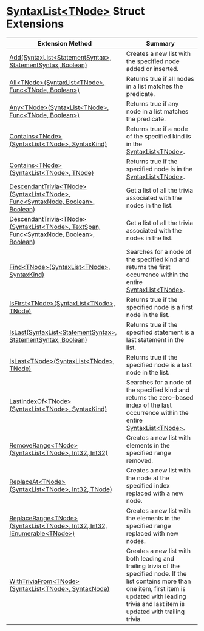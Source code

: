 # [SyntaxList\<TNode>](https://docs.microsoft.com/en-us/dotnet/api/microsoft.codeanalysis.syntaxlist-1) Struct Extensions

| Extension Method | Summary |
| ---------------- | ------- |
| [Add(SyntaxList\<StatementSyntax>, StatementSyntax, Boolean)](../../../Roslynator/CSharp/SyntaxExtensions/Add/README.md) | Creates a new list with the specified node added or inserted\. |
| [All\<TNode>(SyntaxList\<TNode>, Func\<TNode, Boolean>)](../../../Roslynator/SyntaxExtensions/All-1/README.md#Roslynator_SyntaxExtensions_All__1_Microsoft_CodeAnalysis_SyntaxList___0__System_Func___0_System_Boolean__) | Returns true if all nodes in a list matches the predicate\. |
| [Any\<TNode>(SyntaxList\<TNode>, Func\<TNode, Boolean>)](../../../Roslynator/SyntaxExtensions/Any-1/README.md#Roslynator_SyntaxExtensions_Any__1_Microsoft_CodeAnalysis_SyntaxList___0__System_Func___0_System_Boolean__) | Returns true if any node in a list matches the predicate\. |
| [Contains\<TNode>(SyntaxList\<TNode>, SyntaxKind)](../../../Roslynator/CSharp/SyntaxExtensions/Contains-1/README.md#Roslynator_CSharp_SyntaxExtensions_Contains__1_Microsoft_CodeAnalysis_SyntaxList___0__Microsoft_CodeAnalysis_CSharp_SyntaxKind_) | Returns true if a node of the specified kind is in the [SyntaxList\<TNode>](https://docs.microsoft.com/en-us/dotnet/api/microsoft.codeanalysis.syntaxlist-1)\. |
| [Contains\<TNode>(SyntaxList\<TNode>, TNode)](../../../Roslynator/SyntaxExtensions/Contains-1/README.md#Roslynator_SyntaxExtensions_Contains__1_Microsoft_CodeAnalysis_SyntaxList___0____0_) | Returns true if the specified node is in the [SyntaxList\<TNode>](https://docs.microsoft.com/en-us/dotnet/api/microsoft.codeanalysis.syntaxlist-1)\. |
| [DescendantTrivia\<TNode>(SyntaxList\<TNode>, Func\<SyntaxNode, Boolean>, Boolean)](../../../Roslynator/SyntaxExtensions/DescendantTrivia-1/README.md#Roslynator_SyntaxExtensions_DescendantTrivia__1_Microsoft_CodeAnalysis_SyntaxList___0__System_Func_Microsoft_CodeAnalysis_SyntaxNode_System_Boolean__System_Boolean_) | Get a list of all the trivia associated with the nodes in the list\. |
| [DescendantTrivia\<TNode>(SyntaxList\<TNode>, TextSpan, Func\<SyntaxNode, Boolean>, Boolean)](../../../Roslynator/SyntaxExtensions/DescendantTrivia-1/README.md#Roslynator_SyntaxExtensions_DescendantTrivia__1_Microsoft_CodeAnalysis_SyntaxList___0__Microsoft_CodeAnalysis_Text_TextSpan_System_Func_Microsoft_CodeAnalysis_SyntaxNode_System_Boolean__System_Boolean_) | Get a list of all the trivia associated with the nodes in the list\. |
| [Find\<TNode>(SyntaxList\<TNode>, SyntaxKind)](../../../Roslynator/CSharp/SyntaxExtensions/Find-1/README.md#Roslynator_CSharp_SyntaxExtensions_Find__1_Microsoft_CodeAnalysis_SyntaxList___0__Microsoft_CodeAnalysis_CSharp_SyntaxKind_) | Searches for a node of the specified kind and returns the first occurrence within the entire [SyntaxList\<TNode>](https://docs.microsoft.com/en-us/dotnet/api/microsoft.codeanalysis.syntaxlist-1)\. |
| [IsFirst\<TNode>(SyntaxList\<TNode>, TNode)](../../../Roslynator/SyntaxExtensions/IsFirst-1/README.md#Roslynator_SyntaxExtensions_IsFirst__1_Microsoft_CodeAnalysis_SyntaxList___0____0_) | Returns true if the specified node is a first node in the list\. |
| [IsLast(SyntaxList\<StatementSyntax>, StatementSyntax, Boolean)](../../../Roslynator/CSharp/SyntaxExtensions/IsLast/README.md) | Returns true if the specified statement is a last statement in the list\. |
| [IsLast\<TNode>(SyntaxList\<TNode>, TNode)](../../../Roslynator/SyntaxExtensions/IsLast-1/README.md#Roslynator_SyntaxExtensions_IsLast__1_Microsoft_CodeAnalysis_SyntaxList___0____0_) | Returns true if the specified node is a last node in the list\. |
| [LastIndexOf\<TNode>(SyntaxList\<TNode>, SyntaxKind)](../../../Roslynator/CSharp/SyntaxExtensions/LastIndexOf-1/README.md#Roslynator_CSharp_SyntaxExtensions_LastIndexOf__1_Microsoft_CodeAnalysis_SyntaxList___0__Microsoft_CodeAnalysis_CSharp_SyntaxKind_) | Searches for a node of the specified kind and returns the zero\-based index of the last occurrence within the entire [SyntaxList\<TNode>](https://docs.microsoft.com/en-us/dotnet/api/microsoft.codeanalysis.syntaxlist-1)\. |
| [RemoveRange\<TNode>(SyntaxList\<TNode>, Int32, Int32)](../../../Roslynator/CSharp/SyntaxExtensions/RemoveRange-1/README.md#Roslynator_CSharp_SyntaxExtensions_RemoveRange__1_Microsoft_CodeAnalysis_SyntaxList___0__System_Int32_System_Int32_) | Creates a new list with elements in the specified range removed\. |
| [ReplaceAt\<TNode>(SyntaxList\<TNode>, Int32, TNode)](../../../Roslynator/SyntaxExtensions/ReplaceAt-1/README.md#Roslynator_SyntaxExtensions_ReplaceAt__1_Microsoft_CodeAnalysis_SyntaxList___0__System_Int32___0_) | Creates a new list with the node at the specified index replaced with a new node\. |
| [ReplaceRange\<TNode>(SyntaxList\<TNode>, Int32, Int32, IEnumerable\<TNode>)](../../../Roslynator/CSharp/SyntaxExtensions/ReplaceRange-1/README.md#Roslynator_CSharp_SyntaxExtensions_ReplaceRange__1_Microsoft_CodeAnalysis_SyntaxList___0__System_Int32_System_Int32_System_Collections_Generic_IEnumerable___0__) | Creates a new list with the elements in the specified range replaced with new nodes\. |
| [WithTriviaFrom\<TNode>(SyntaxList\<TNode>, SyntaxNode)](../../../Roslynator/SyntaxExtensions/WithTriviaFrom-1/README.md#Roslynator_SyntaxExtensions_WithTriviaFrom__1_Microsoft_CodeAnalysis_SyntaxList___0__Microsoft_CodeAnalysis_SyntaxNode_) | Creates a new list with both leading and trailing trivia of the specified node\. If the list contains more than one item, first item is updated with leading trivia and last item is updated with trailing trivia\. |

